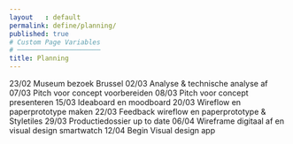 ```yaml
---
layout   : default
permalink: define/planning/
published: true
# Custom Page Variables
# ─────────────────────
title: Planning
---
```

23/02 Museum bezoek Brussel
02/03 Analyse & technische analyse af
07/03 Pitch voor concept voorbereiden
08/03 Pitch voor concept presenteren
15/03 Ideaboard en moodboard
20/03 Wireflow en paperprototype maken
22/03 Feedback wireflow en paperprototype & Styletiles
29/03 Productiedossier up to date
06/04 Wireframe digitaal af en visual design smartwatch
12/04 Begin Visual design app